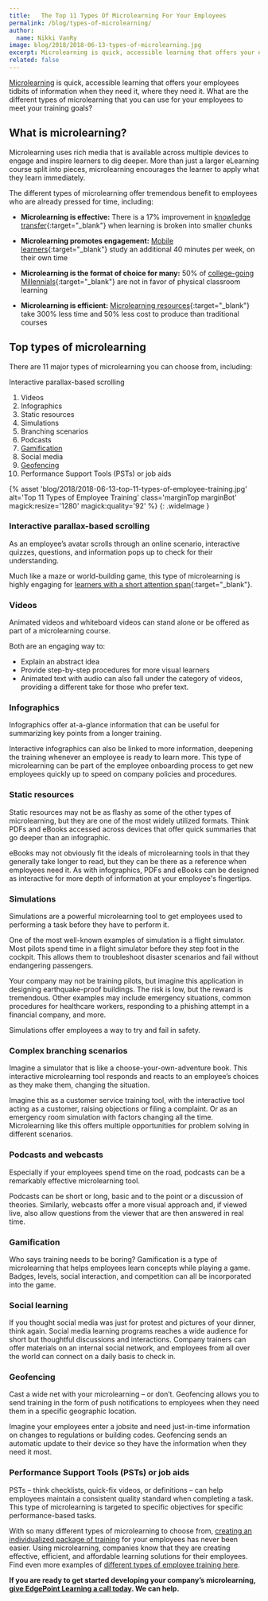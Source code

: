 ```yaml
---
title:   The Top 11 Types Of Microlearning For Your Employees
permalink: /blog/types-of-microlearning/
author:
  name: Nikki VanRy
image: blog/2018/2018-06-13-types-of-microlearning.jpg
excerpt: Microlearning is quick, accessible learning that offers your employees tidbits of information when they need it, where they need it. But, just like all types of training, different types of microlearning allow you to meet your varying goals.
related: false
---
```


[Microlearning](/blog/microlearning/) is quick, accessible learning that offers your employees tidbits of information when they need it, where they need it. What are the different types of microlearning that you can use for your employees to meet your training goals?

## What is microlearning?

Microlearning uses rich media that is available across multiple devices to engage and inspire learners to dig deeper. More than just a larger eLearning course split into pieces, microlearning encourages the learner to apply what they learn immediately.

The different types of microlearning offer tremendous benefit to employees who are already pressed for time, including:

* <strong>Microlearning is effective:</strong> There is a 17% improvement in [knowledge transfer](http://blog.commlabindia.com/elearning-development/byte-sized-learning){:target="_blank"} when learning is broken into smaller chunks

* <strong>Microlearning promotes engagement:</strong> [Mobile learners](https://elearningindustry.com/mobile-devices-for-microlearning-and-spaced-learning){:target="_blank"} study an additional 40 minutes per week, on their own time

* <strong>Microlearning is the format of choice for many:</strong> 50% of [college-going Millennials](https://elearningindustry.com/engage-millennials-in-the-workplace-3-examples-microlearning-gamification-social-learning){:target="_blank"} are not in favor of physical classroom learning

* <strong>Microlearning is efficient:</strong> [Microlearning resources](http://info.shiftelearning.com/blog/numbers-dont-lie-why-bite-sized-learning-is-better-for-your-learners-and-you-too){:target="_blank"} take 300% less time and 50% less cost to produce than traditional courses

## Top types of microlearning

There are 11 major types of microlearning you can choose from, including:

Interactive parallax-based scrolling

1. Videos
2. Infographics
3. Static resources
4. Simulations
5. Branching scenarios
6. Podcasts
7. [Gamification](/blog/gamification-in-elearning/)
8. Social media
9. [Geofencing](/blog/geofencing/)
10. Performance Support Tools (PSTs) or job aids

{% asset
  'blog/2018/2018-06-13-top-11-types-of-employee-training.jpg'
   alt='Top 11 Types of Employee Training'
   class='marginTop marginBot'
   magick:resize='1280'
   magick:quality='92'  %}
{: .wideImage }

### Interactive parallax-based scrolling

As an employee’s avatar scrolls through an online scenario, interactive quizzes, questions, and information pops up to check for their understanding.

Much like a maze or world-building game, this type of microlearning is highly engaging for [learners with a short attention span](http://time.com/3858309/attention-spans-goldfish/){:target="_blank"}.

### Videos

Animated videos and whiteboard videos can stand alone or be offered as part of a microlearning course.

Both are an engaging way to:

* Explain an abstract idea
* Provide step-by-step procedures for more visual learners
* Animated text with audio can also fall under the category of videos, providing a different take for those who prefer text.

### Infographics

Infographics offer at-a-glance information that can be useful for summarizing key points from a longer training.

Interactive infographics can also be linked to more information, deepening the training whenever an employee is ready to learn more. This type of microlearning can be part of the employee onboarding process to get new employees quickly up to speed on company policies and procedures.

### Static resources

Static resources may not be as flashy as some of the other types of microlearning, but they are one of the most widely utilized formats. Think PDFs and eBooks accessed across devices that offer quick summaries that go deeper than an infographic.

eBooks may not obviously fit the ideals of microlearning tools in that they generally take longer to read, but they can be there as a reference when employees need it. As with infographics, PDFs and eBooks can be designed as interactive for more depth of information at your employee's fingertips.

### Simulations

Simulations are a powerful microlearning tool to get employees used to performing a task before they have to perform it.

One of the most well-known examples of simulation is a flight simulator. Most pilots spend time in a flight simulator before they step foot in the cockpit. This allows them to troubleshoot disaster scenarios and fail without endangering passengers.

Your company may not be training pilots, but imagine this application in designing earthquake-proof buildings. The risk is low, but the reward is tremendous. Other examples may include emergency situations, common procedures for healthcare workers, responding to a phishing attempt in a financial company, and more.

Simulations offer employees a way to try and fail in safety.

### Complex branching scenarios

Imagine a simulator that is like a choose-your-own-adventure book. This interactive microlearning tool responds and reacts to an employee’s choices as they make them, changing the situation.

Imagine this as a customer service training tool, with the interactive tool acting as a customer, raising objections or filing a complaint. Or as an emergency room simulation with factors changing all the time. Microlearning like this offers multiple opportunities for problem solving in different scenarios.

### Podcasts and webcasts

Especially if your employees spend time on the road, podcasts can be a remarkably effective microlearning tool.

Podcasts can be short or long, basic and to the point or a discussion of theories. Similarly, webcasts offer a more visual approach and, if viewed live, also allow questions from the viewer that are then answered in real time.

### Gamification

Who says training needs to be boring? Gamification is a type of microlearning that helps employees learn concepts while playing a game.
Badges, levels, social interaction, and competition can all be incorporated into the game.

### Social learning

If you thought social media was just for protest and pictures of your dinner, think again.
Social media learning programs reaches a wide audience for short but thoughtful discussions and interactions. Company trainers can offer materials on an internal social network, and employees from all over the world can connect on a daily basis to check in.

### Geofencing

Cast a wide net with your microlearning – or don’t. Geofencing allows you to send training in the form of push notifications to employees when they need them in a specific geographic location.

Imagine your employees enter a jobsite and need just-in-time information on changes to regulations or building codes. Geofencing sends an automatic update to their device so they have the information when they need it most.

### Performance Support Tools (PSTs) or job aids

PSTs – think checklists, quick-fix videos, or definitions – can help employees maintain a consistent quality standard when completing a task. This type of microlearning is targeted to specific objectives for specific performance-based tasks.

With so many different types of microlearning to choose from, [creating an individualized package of training](/blog/whats-the-key-to-creating-a-successful-elearning-project/) for your employees has never been easier. Using microlearning, companies know that they are creating effective, efficient, and affordable learning solutions for their employees. Find even more examples of [different types of employee training here](/blog/top-10-types-of-employee-training).

<strong>If you are ready to get started developing your company’s microlearning, [give EdgePoint Learning a call today](/contact/). We can help.</strong>
